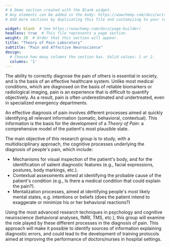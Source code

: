 ```yaml
---
# A Demo section created with the Blank widget.
# Any elements can be added in the body: https://wowchemy.com/docs/writing-markdown-latex/
# Add more sections by duplicating this file and customizing to your requirements.

widget: blank  # See https://wowchemy.com/docs/page-builder/
headless: true  # This file represents a page section.
weight: 20  # Order that this section will appear.
title: "Theory of Pain Laboratory"
subtitle: "Pain and Affective Neuroscience"
design:
  # Choose how many columns the section has. Valid values: 1 or 2.
  columns: '1'
---
```


The ability to correctly diagnose the pain of others is essential in society, and is the basis of an effective healthcare system. Unlike most medical conditions, which are diagnosed on the basis of reliable biomarkers or radiological imaging, pain is an experience that is difficult to quantify objectively. As a result, pain is often underestimated and undertreated, even in specialized emergency departments.

An effective diagnosis of pain involves different processes aimed at quickly identifying all relevant information (somatic, behavioral, contextual). This information is the basis for the development of a *Theory of Pain*: a comprehensive model of the patient's most plausible state.

The main objective of this research group is to study, with a multidisciplinary approach, the cognitive processes underlying the diagnosis of people's pain, which include:
- Mechanisms for visual inspection of the patient's body, and for the identification of salient diagnostic features (e.g., facial expressions, postures, body markings, etc.).
- Contextual assessments aimed at identifying the probable cause of the patient's condition (e.g., Is there a medical condition that could explain the pain?).
- Mentalization processes, aimed at identifying people's most likely mental states, e.g. intentions or beliefs (does the patient intend to exaggerate or minimize his or her behavioral reactions?)

Using the most advanced research techniques in psychology and cognitive neuroscience (behavioral analyses, fMRI, TMS, etc.), this group will examine the role played by these different processes in the diagnosis of pain. This approach will make it possible to identify sources of information explaining diagnostic errors, and could lead to the development of training protocols aimed at improving the performance of doctors/nurses in hospital settings.
